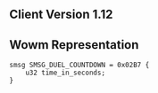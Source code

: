 ## Client Version 1.12

## Wowm Representation
```rust,ignore
smsg SMSG_DUEL_COUNTDOWN = 0x02B7 {
    u32 time_in_seconds;    
}

```
